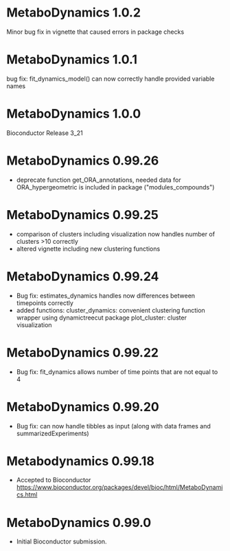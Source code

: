 
# MetaboDynamics 1.0.2
Minor bug fix in vignette that caused errors in package checks

# MetaboDynamics 1.0.1
bug fix: fit_dynamics_model() can now correctly handle provided variable names

# MetaboDynamics 1.0.0
Bioconductor Release 3_21

# MetaboDynamics 0.99.26
* deprecate function get_ORA_annotations, needed data for ORA_hypergeometric
is included in package ("modules_compounds")

# MetaboDynamics 0.99.25
* comparison of clusters including visualization now handles number of clusters >10 correctly
* altered vignette including new clustering functions

# MetaboDynamics 0.99.24

* Bug fix: estimates_dynamics handles now differences between timepoints correctly
* added functions: cluster_dynamics: convenient clustering function wrapper using dynamictreecut package
                    plot_cluster: cluster visualization

# MetaboDynamics 0.99.22

* Bug fix: fit_dynamics allows number of time points that are not equal to 4

# MetaboDynamics 0.99.20

* Bug fix: can now handle tibbles as input (along with data frames and summarizedExperiments)

# Metabodynamics 0.99.18

* Accepted to Bioconductor https://www.bioconductor.org/packages/devel/bioc/html/MetaboDynamics.html 

# MetaboDynamics 0.99.0

* Initial Bioconductor submission.


